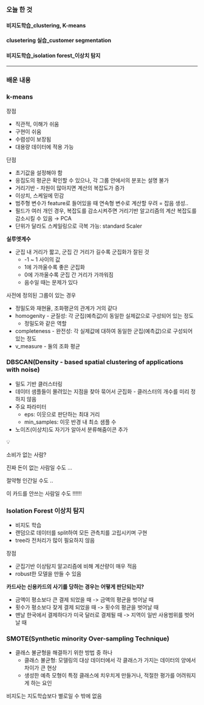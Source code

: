 ### 오늘 한 것

#### 비지도학습_clustering, K-means

#### clusetering 실습_customer segmentation

#### 비지도학습_isolation forest_이상치 탐지

***

### 배운 내용

### k-means

장점

- 직관적, 이해가 쉬움
- 구현이 쉬움
- 수렴성이 보장됨
- 대용량 데이터에 적용 가능

단점

- 초기값을 설정해야 함
- 응집도의 평균은 확인할 수 있으나, 각 그룹 안에서의 분포는 설명 불가
- 거리기반 - 차원이 많아지면 계산의 복잡도가 증가
- 이상치, 스케일에 민감
- 범주형 변수가 feature로 들어있을 때 연속형 변수로 계산할 우려 =  잡음 생성..
- 필드가 여러 개인 경우, 복잡도를 감소시켜주면 거리기반 알고리즘의 계산 복잡도를 감소시킬 수 있음 → PCA
- 단위가 달라도 스케일링으로 극복 가능: standard Scaler

**실루엣계수**

- 군집 내 거리가 짧고, 군집 간 거리가 길수록 군집화가 잘된 것
    - -1 ~ 1 사이의 값
    - 1에 가까울수록 좋은 군집화
    - 0에 가까울수록 군집 간 거리가 가까워짐
    - 음수일 때는 문제가 있다

사전에 정의된 그룹이 있는 경우

- 정밀도와 재현율, 조화평균의 관계가 거의 같다
- homogenity - 균질성: 각 군집(예측값)이 동일한 실제값으로 구성되어 있는 정도
    - 정밀도와 같은 역할
- completeness - 완전성: 각 실제값에 대하여 동일한 군집(예측값)으로 구성되어 있는 정도
- v_measure - 둘의 조화 평균

### DBSCAN(Density - based spatial clustering of applications with noise)

- 밀도 기반 클러스터링
- 데이터 샘플들이 몰려있는 지점을 찾아 묶어서 군집화 - 클러스터의 개수를 미리 정하지 않음
- 주요 파라미터
    - eps: 이웃으로 판단하는 최대 거리
    - min_samples: 이웃 반경 내 최소 샘플 수
- 노이즈(이상치)도 자기가 알아서 분류해줌이콘 추가

<aside>
💡

소비가 없는 사람?

진짜 돈이 없는 사람일 수도 …

절약형 인간일 수도 ..

이 카드를 안쓰는 사람일 수도 !!!!!!

</aside>

### Isolation Forest 이상치 탐지

- 비지도 학습
- 랜덤으로 데이터를 split하여 모든 관측치를 고립시키며 구현
- tree라 전처리가 많이 필요하지 않음

장점

- 군집기반 이상탐지 알고리즘에 비해 계산량이 매우 적음
- robust한 모델을 만들 수 있음

**카드사는 신용카드의 사기를 당하는 경우는 어떻게 판단되는지?**

- 금액이 평소보다 큰 결제 되었을 때 -> 금액의 평균을 벗어날 때
- 횟수가 평소보다 잦게 결제 되었을 때 -> 횟수의 평균을 벗어날 때
- 맨날 한국에서 결제하다가 미국 달러로 결제될 때 -> 지역이 일반 사용범위를 벗어날 때

### SMOTE(Synthetic minority Over-sampling Technique)

- 클래스 불균형을 해결하기 위한 방법 중 하나
    - 클래스 불균형: 모델링의 대상 데이터에서 각 클래스가 가지는 데이터의 양에서 차이가 큰 현상
    - 생성한 예측 모형이 특정 클래스에 치우치게 만들거나, 적절한 평가를 어려워지게 하는 요인

비지도는 지도학습보다 별로일 수 밖에 없음
